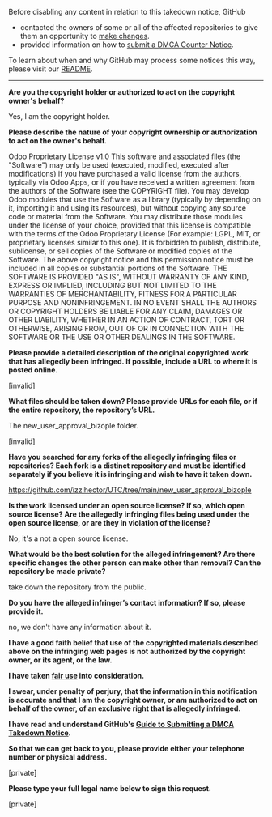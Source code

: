 Before disabling any content in relation to this takedown notice, GitHub
- contacted the owners of some or all of the affected repositories to give them an opportunity to [make changes](https://docs.github.com/en/github/site-policy/dmca-takedown-policy#a-how-does-this-actually-work).
- provided information on how to [submit a DMCA Counter Notice](https://docs.github.com/en/articles/guide-to-submitting-a-dmca-counter-notice).

To learn about when and why GitHub may process some notices this way, please visit our [README](https://github.com/github/dmca/blob/master/README.md).

---

**Are you the copyright holder or authorized to act on the copyright owner's behalf?**

Yes, I am the copyright holder.

**Please describe the nature of your copyright ownership or authorization to act on the owner's behalf.**

Odoo Proprietary License v1.0
This software and associated files (the "Software") may only be used (executed,
modified, executed after modifications) if you have purchased a valid license
from the authors, typically via Odoo Apps, or if you have received a written
agreement from the authors of the Software (see the COPYRIGHT file).
You may develop Odoo modules that use the Software as a library (typically
by depending on it, importing it and using its resources), but without copying
any source code or material from the Software. You may distribute those
modules under the license of your choice, provided that this license is
compatible with the terms of the Odoo Proprietary License (For example:
LGPL, MIT, or proprietary licenses similar to this one).
It is forbidden to publish, distribute, sublicense, or sell copies of the Software
or modified copies of the Software.
The above copyright notice and this permission notice must be included in all
copies or substantial portions of the Software.
THE SOFTWARE IS PROVIDED "AS IS", WITHOUT WARRANTY OF ANY KIND, EXPRESS OR
IMPLIED, INCLUDING BUT NOT LIMITED TO THE WARRANTIES OF MERCHANTABILITY,
FITNESS FOR A PARTICULAR PURPOSE AND NONINFRINGEMENT.
IN NO EVENT SHALL THE AUTHORS OR COPYRIGHT HOLDERS BE LIABLE FOR ANY CLAIM,
DAMAGES OR OTHER LIABILITY, WHETHER IN AN ACTION OF CONTRACT, TORT OR OTHERWISE,
ARISING FROM, OUT OF OR IN CONNECTION WITH THE SOFTWARE OR THE USE OR OTHER
DEALINGS IN THE SOFTWARE.

**Please provide a detailed description of the original copyrighted work that has allegedly been infringed. If possible, include a URL to where it is posted online.**

[invalid]

**What files should be taken down? Please provide URLs for each file, or if the entire repository, the repository’s URL.**

The new_user_approval_bizople folder.

[invalid]

**Have you searched for any forks of the allegedly infringing files or repositories? Each fork is a distinct repository and must be identified separately if you believe it is infringing and wish to have it taken down.**

https://github.com/izzihector/UTC/tree/main/new_user_approval_bizople

**Is the work licensed under an open source license? If so, which open source license? Are the allegedly infringing files being used under the open source license, or are they in violation of the license?**

No, it's a not a open source license.

**What would be the best solution for the alleged infringement? Are there specific changes the other person can make other than removal? Can the repository be made private?**

take down the repository from the public.

**Do you have the alleged infringer’s contact information? If so, please provide it.**

no, we don't have any information about it.

**I have a good faith belief that use of the copyrighted materials described above on the infringing web pages is not authorized by the copyright owner, or its agent, or the law.**

**I have taken <a href="https://www.lumendatabase.org/topics/22">fair use</a> into consideration.**

**I swear, under penalty of perjury, that the information in this notification is accurate and that I am the copyright owner, or am authorized to act on behalf of the owner, of an exclusive right that is allegedly infringed.**

**I have read and understand GitHub's <a href="https://docs.github.com/articles/guide-to-submitting-a-dmca-takedown-notice/">Guide to Submitting a DMCA Takedown Notice</a>.**

**So that we can get back to you, please provide either your telephone number or physical address.**

[private]

**Please type your full legal name below to sign this request.**

[private]
